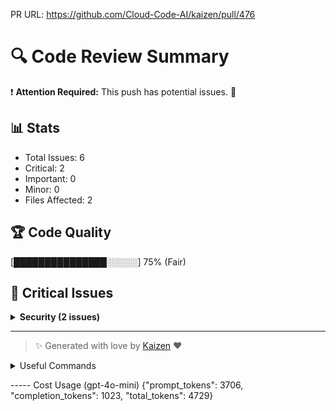 PR URL: https://github.com/Cloud-Code-AI/kaizen/pull/476

# 🔍 Code Review Summary

❗ **Attention Required:** This push has potential issues. 🚨

## 📊 Stats
- Total Issues: 6
- Critical: 2
- Important: 0
- Minor: 0
- Files Affected: 2
## 🏆 Code Quality
[███████████████░░░░░] 75% (Fair)

## 🚨 Critical Issues

<details>
<summary><strong>Security (2 issues)</strong></summary>

### 1. Potential exposure of sensitive information in logs.
📁 **File:** `github_app/github_helper/pull_requests.py:181`
⚖️ **Severity:** 10/10
🔍 **Description:** Potential exposure of sensitive information in logs.
💡 **Solution:** 

**Current Code:**
```python
logger.debug(f"Post Review comment response:{response.text}")
```

**Suggested Code:**
```python

```

### 2. Changes made to sensitive file
📁 **File:** `config.json:1`
⚖️ **Severity:** 10/10
🔍 **Description:** Changes made to sensitive file
💡 **Solution:** 

**Current Code:**
```python
NA
```

**Suggested Code:**
```python

```

</details>

---

> ✨ Generated with love by [Kaizen](https://cloudcode.ai) ❤️

<details>
<summary>Useful Commands</summary>

- **Feedback:** Reply with `!feedback [your message]`
- **Ask PR:** Reply with `!ask-pr [your question]`
- **Review:** Reply with `!review`
- **Explain:** Reply with `!explain [issue number]` for more details on a specific issue
- **Ignore:** Reply with `!ignore [issue number]` to mark an issue as false positive
- **Update Tests:** Reply with `!unittest` to create a PR with test changes
</details>


----- Cost Usage (gpt-4o-mini)
{"prompt_tokens": 3706, "completion_tokens": 1023, "total_tokens": 4729}